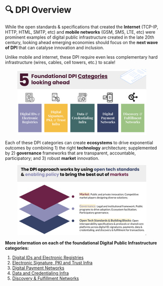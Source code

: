 # 🔍 DPI Overview

While the open standards & specifications that created the **Internet** (TCP-IP, HTTP, HTML, SMTP, etc) and **mobile networks** (GSM, SMS, LTE, etc) were prominent examples of digital public infrastructure created in the late 20th century, looking ahead emerging economies should focus on the **next wave of DPI** that can catalyse innovation and inclusion.

Unlike mobile and internet, these DPI require even less complementary hard infrastructure  (wires, cables, cell towers, etc.) to scale!&#x20;

<figure><img src=".gitbook/assets/Screenshot 2023-06-03 at 2.39.53 PM.png" alt=""><figcaption></figcaption></figure>

Each of these DPI categories can create **ecosystems** to drive exponential outcomes by combining 1) the right **technology** architecture; supplemented by 2) **governance** frameworks that are transparent, accountable, participatory; and 3) robust **market** innovation.

<figure><img src=".gitbook/assets/Screenshot 2023-06-03 at 2.53.50 PM.png" alt=""><figcaption></figcaption></figure>

**More information on each of the foundational Digital Public Infrastructure categories:**

1. [Digital IDs and Electronic Registries](technical-notes/digital-ids-and-electronic-registries/)
2. [Electronic Signature, PKI and Trust Infra](technical-notes/electronic-signature-pki-and-trust-infra.md)
3. [Digital Payment Networks](technical-notes/digital-payment-networks/)
4. [Data and Credentialing Infra](technical-notes/data-and-credentialing-infra.md)
5. [Discovery & Fulfillment Networks](technical-notes/discovery-and-fulfillment-networks.md)
